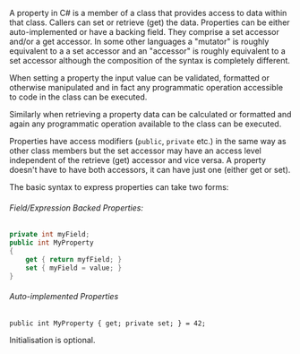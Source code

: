A property in C# is a member of a class that provides access to data within that class.
Callers can set or retrieve (get) the data. Properties can be either auto-implemented or
have a backing field. They comprise a set accessor and/or a get accessor.
In some other languages a "mutator" is roughly equivalent to a
a set accessor and an "accessor" is roughly equivalent to a set accessor although
the composition of the syntax is completely different.

When setting a property the input value can be validated, formatted
or otherwise manipulated and in fact any programmatic operation accessible to code in the
class can be executed.

Similarly when retrieving a property data can be calculated or formatted and again
any programmatic operation available to the class can be executed.

Properties have access modifiers (`public`, `private` etc.) in the same way as other
class members but the set accessor may have an access level independent of the retrieve (get)
accessor and vice versa. A property doesn't have to have both accessors, it can have just one (either get or set).

The basic syntax to express properties can take two forms:

###### Field/Expression Backed Properties:

```csharp
private int myField;
public int MyProperty
{
    get { return myfField; }
    set { myField = value; }
}
```

###### Auto-implemented Properties

```
public int MyProperty { get; private set; } = 42;
```

Initialisation is optional.
